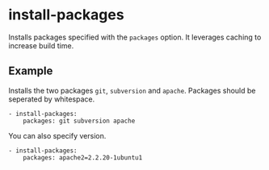 # install-packages

Installs packages specified with the `packages` option. It leverages caching to increase build time.

## Example

Installs the two packages `git`, `subversion` and `apache`. Packages should be seperated by whitespace.

    - install-packages:
        packages: git subversion apache

You can also specify version.

    - install-packages:
        packages: apache2=2.2.20-1ubuntu1
